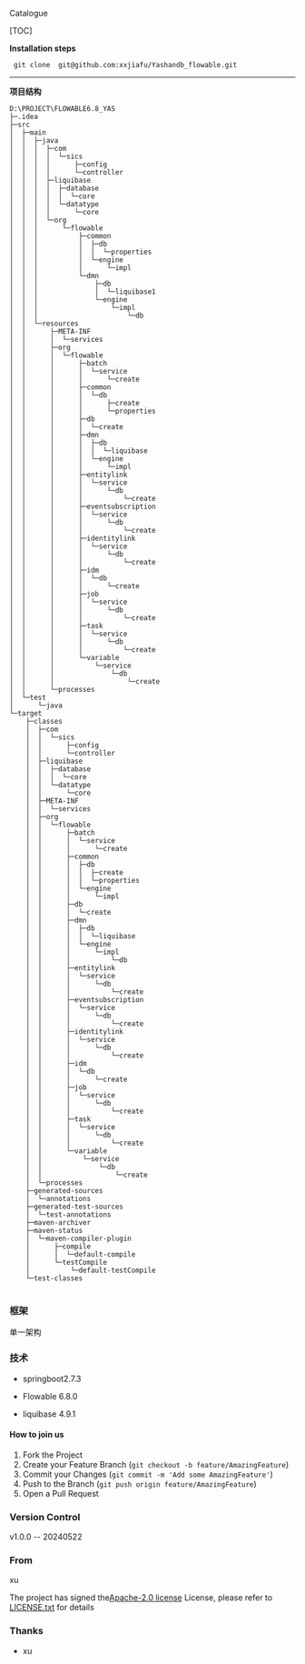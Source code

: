 

Catalogue

[TOC]





**Installation steps**

 

```
 git clone  git@github.com:xxjiafu/Yashandb_flowable.git
```

 


** **


**项目结构**

```
D:\PROJECT\FLOWABLE6.8_YAS
├─.idea
├─src
│  ├─main
│  │  ├─java
│  │  │  ├─com
│  │  │  │  └─sics
│  │  │  │      ├─config
│  │  │  │      └─controller
│  │  │  ├─liquibase
│  │  │  │  ├─database
│  │  │  │  │  └─core
│  │  │  │  └─datatype
│  │  │  │      └─core
│  │  │  └─org
│  │  │      └─flowable
│  │  │          ├─common
│  │  │          │  ├─db
│  │  │          │  │  └─properties
│  │  │          │  └─engine
│  │  │          │      └─impl
│  │  │          └─dmn
│  │  │              ├─db
│  │  │              │  └─liquibase1
│  │  │              └─engine
│  │  │                  └─impl
│  │  │                      └─db
│  │  └─resources
│  │      ├─META-INF
│  │      │  └─services
│  │      ├─org
│  │      │  └─flowable
│  │      │      ├─batch
│  │      │      │  └─service
│  │      │      │      └─create
│  │      │      ├─common
│  │      │      │  └─db
│  │      │      │      ├─create
│  │      │      │      └─properties
│  │      │      ├─db
│  │      │      │  └─create
│  │      │      ├─dmn
│  │      │      │  ├─db
│  │      │      │  │  └─liquibase
│  │      │      │  └─engine
│  │      │      │      └─impl
│  │      │      ├─entitylink
│  │      │      │  └─service
│  │      │      │      └─db
│  │      │      │          └─create
│  │      │      ├─eventsubscription
│  │      │      │  └─service
│  │      │      │      └─db
│  │      │      │          └─create
│  │      │      ├─identitylink
│  │      │      │  └─service
│  │      │      │      └─db
│  │      │      │          └─create
│  │      │      ├─idm
│  │      │      │  └─db
│  │      │      │      └─create
│  │      │      ├─job
│  │      │      │  └─service
│  │      │      │      └─db
│  │      │      │          └─create
│  │      │      ├─task
│  │      │      │  └─service
│  │      │      │      └─db
│  │      │      │          └─create
│  │      │      └─variable
│  │      │          └─service
│  │      │              └─db
│  │      │                  └─create
│  │      └─processes
│  └─test
│      └─java
└─target
    ├─classes
    │  ├─com
    │  │  └─sics
    │  │      ├─config
    │  │      └─controller
    │  ├─liquibase
    │  │  ├─database
    │  │  │  └─core
    │  │  └─datatype
    │  │      └─core
    │  ├─META-INF
    │  │  └─services
    │  ├─org
    │  │  └─flowable
    │  │      ├─batch
    │  │      │  └─service
    │  │      │      └─create
    │  │      ├─common
    │  │      │  ├─db
    │  │      │  │  ├─create
    │  │      │  │  └─properties
    │  │      │  └─engine
    │  │      │      └─impl
    │  │      ├─db
    │  │      │  └─create
    │  │      ├─dmn
    │  │      │  ├─db
    │  │      │  │  └─liquibase
    │  │      │  └─engine
    │  │      │      └─impl
    │  │      │          └─db
    │  │      ├─entitylink
    │  │      │  └─service
    │  │      │      └─db
    │  │      │          └─create
    │  │      ├─eventsubscription
    │  │      │  └─service
    │  │      │      └─db
    │  │      │          └─create
    │  │      ├─identitylink
    │  │      │  └─service
    │  │      │      └─db
    │  │      │          └─create
    │  │      ├─idm
    │  │      │  └─db
    │  │      │      └─create
    │  │      ├─job
    │  │      │  └─service
    │  │      │      └─db
    │  │      │          └─create
    │  │      ├─task
    │  │      │  └─service
    │  │      │      └─db
    │  │      │          └─create
    │  │      └─variable
    │  │          └─service
    │  │              └─db
    │  │                  └─create
    │  └─processes
    ├─generated-sources
    │  └─annotations
    ├─generated-test-sources
    │  └─test-annotations
    ├─maven-archiver
    ├─maven-status
    │  └─maven-compiler-plugin
    │      ├─compile
    │      │  └─default-compile
    │      └─testCompile
    │          └─default-testCompile
    └─test-classes


```


### 框架
单一架构



### 技术

- springboot2.7.3

- Flowable 6.8.0

- liquibase 4.9.1 

  

####  How to join us 

1.  Fork the Project
2. Create your Feature Branch (`git checkout -b feature/AmazingFeature`)
3. Commit your Changes (`git commit -m 'Add some AmazingFeature'`)
4. Push to the Branch (`git push origin feature/AmazingFeature`)
5. Open a Pull Request

### Version Control 

v1.0.0 -- 20240522

### From

xu



The project has signed the[Apache-2.0 license](https://github.com/xxjiafu/Yashandb_flowable/tree/main#Apache-2.0-1-ov-file) License, please refer to [LICENSE.txt](https://github.com/shaojintian/Best_README_template/blob/master/LICENSE.txt) for details

### Thanks

- xu

